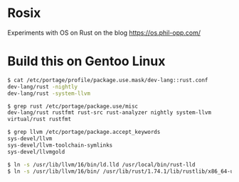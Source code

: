 # Rosix

Experiments with OS on Rust on the blog https://os.phil-opp.com/

# Build this on Gentoo Linux

```sh
$ cat /etc/portage/profile/package.use.mask/dev-lang::rust.conf
dev-lang/rust -nightly
dev-lang/rust -system-llvm

$ grep rust /etc/portage/package.use/misc
dev-lang/rust rustfmt rust-src rust-analyzer nightly system-llvm
virtual/rust rustfmt

$ grep llvm /etc/portage/package.accept_keywords
sys-devel/llvm
sys-devel/llvm-toolchain-symlinks
sys-devel/llvmgold

$ ln -s /usr/lib/llvm/16/bin/ld.lld /usr/local/bin/rust-lld
$ ln -s /usr/lib/llvm/16/bin/ /usr/lib/rust/1.74.1/lib/rustlib/x86_64-unknown-linux-gnu
```
